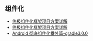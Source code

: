## 组件化
- [终极组件化框架项目方案详解](https://juejin.im/post/5a1cc83551882503eb4b0334)
- [终极组件化框架项目方案详解](https://www.jianshu.com/p/e6eb9c8d120f)
- [Android 彻底组件化番外篇-gradle3.0.0](https://juejin.im/entry/5a09636351882575d42ee11c)

